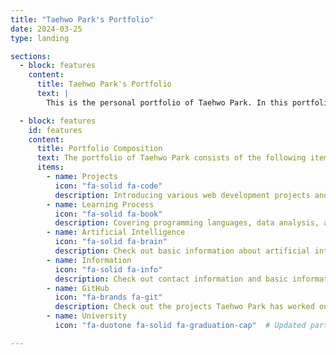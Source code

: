 ```yaml
---
title: "Taehwo Park's Portfolio"
date: 2024-03-25
type: landing 

sections:
  - block: features
    content:
      title: Taehwo Park's Portfolio
      text: |
        This is the personal portfolio of Taehwo Park. In this portfolio, I will cover the projects I have worked on, my self-introduction, learning processes, and goals.

  - block: features
    id: features
    content:
      title: Portfolio Composition
      text: The portfolio of Taehwo Park consists of the following items:<br><br>
      items:
        - name: Projects
          icon: "fa-solid fa-code"
          description: Introducing various web development projects and AI projects.
        - name: Learning Process
          icon: "fa-solid fa-book"
          description: Covering programming languages, data analysis, and AI-related learning processes.
        - name: Artificial Intelligence
          icon: "fa-solid fa-brain"
          description: Check out basic information about artificial intelligence.
        - name: Information
          icon: "fa-solid fa-info"
          description: Check out contact information and basic information about Taehwo Park.
        - name: GitHub
          icon: "fa-brands fa-git"
          description: Check out the projects Taehwo Park has worked on so far on GitHub.
        - name: University
          icon: "fa-duotone fa-solid fa-graduation-cap"  # Updated part

---
```

